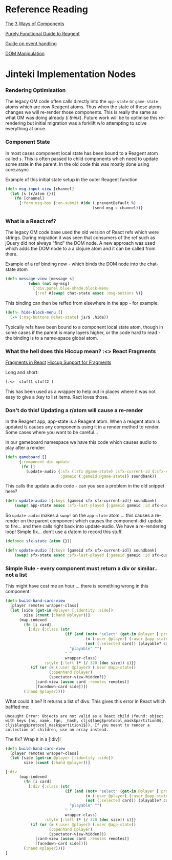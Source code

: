 # Reference Reading
[The 3 Ways of Components](https://github.com/reagent-project/reagent/blob/master/docs/CreatingReagentComponents.md)

[Purely Functional Guide to Reagent](https://purelyfunctional.tv/guide/reagent/)

[Guide on event handling](https://purelyfunctional.tv/guide/reagent/#events)

[DOM Manipulation](https://presumably.de/reagent-mysteries-part-3-manipulating-the-dom.html)

# Jinteki Implementation Nodes

### Rendering Optimisation
The legacy OM code often calls directly into the `app-state` or `game-state` atoms which are now Reagent atoms.  Thus when the state of these atoms changes we will re-render those components.  This is really the same as what OM was doing already (*i think*).  Future work will be to optimise this re-rendering but initial migration was a forklift w/o attempting to solve everything at once.

### Component State
In most cases component local state has been bound to a Reagent atom called `s`.  This is often passed to child components which need to update some state in the parent.  In the old code this was mostly done using core.async

Example of this initial state setup in the outer Reagent function
```clojure
(defn msg-input-view [channel]
  (let [s (r/atom {})]
    (fn [channel]
      [:form.msg-box {:on-submit #(do (.preventDefault %)
                                      (send-msg s channel))}
```

### What is a React ref?
The legacy OM code base used the old version of React refs which were strings.  During migration it was seen that consumers of the ref such as jQuery did not always "find" the DOM node.  A new approach was used which adds the DOM node to a a clojure atom and it can be called from there.  

Example of a ref binding now - which binds the DOM node into the chat-state atom
```clojure
(defn message-view [message s]
          (when (not my-msg)
            [:div.panel.blue-shade.block-menu
             {:ref #(swap! chat-state assoc :msg-buttons %)}

```
This binding can then be reffed from elsewhere in the app - for example:
```clojure
(defn- hide-block-menu []
  (-> (:msg-buttons @chat-state) js/$ .hide))
```

Typically refs have been bound to a component local state atom, though in some cases if the parent is many layers higher, or the code hard to read - the binding is to a name-space global atom.

### What the hell does this Hiccup mean? :<>    React Fragments
[Fragments in React](https://reactjs.org/blog/2017/11/28/react-v16.2.0-fragment-support.html)
[Hiccup Support for Fragments](https://github.com/reagent-project/reagent/commit/87b61475e20fb31735ffc03e77eaf78f692879d9)

Long and short: 
``` clojure 
[:<>  stuff1 stuff2 ]
```

This has been used as a wrapper to help out in places where it was not easy to give a :key to list items.  Ract loves those. 

### Don't do this! Updating a r/atom will cause a re-render
In the Reagent app, app-state is a Reagent atom.  When a reagent atom is updated is causes any components using it in a render method to render.  Some cases where you want to be careful...

In our gameboard namespace we have this code which causes audio to play after a render:
```clojure
(defn gameboard []
      {:component-did-update
       (fn []
         (update-audio {:sfx (:sfx @game-state) :sfx-current-id (:sfx-current-id @game-state)
                        :gameid (:gameid @game-state)} soundbank))
```

This calls the update audio code - can you see a problem in the old snippet here?
```clojure
(defn update-audio [{:keys [gameid sfx sfx-current-id]} soundbank]
    (swap! app-state assoc :sfx-last-played {:gameid gameid :id sfx-current-id}))))
```

So `update-audio` makes a `swap!` on the `app-state` atom ... this causes a re-render on the parent component which causes the component-did-update to fire... and then calls right back into update-audio.  We have a re-rendering loop!  Simple fix... don't use a r/atom to record this stuff.
```clojure
(defonce sfx-state (atom {}))

(defn update-audio [{:keys [gameid sfx sfx-current-id]} soundbank]
    (swap! sfx-state assoc :sfx-last-played {:gameid gameid :id sfx-current-id}))))
```

### Simple Rule - every component must return a div or similar.. not a list
This might have cost me an hour ... there is something wrong in this component:
```clojure
(defn build-hand-card-view
  [player remotes wrapper-class]
  (let [side (get-in @player [:identity :side])
        size (count (:hand @player))]
      (map-indexed
        (fn [i card]
          [:div {:class (str
                          (if (and (not= "select" (get-in @player [:prompt 0 :prompt-type]))
                                   (= (:user @player) (:user @app-state))
                                   (not (:selected card)) (playable? card))
                            "playable" "")
                          " "
                          wrapper-class)
                 :style {:left (* (/ 320 (dec size)) i)}}
           (if (or (= (:user @player) (:user @app-state))
                   (:openhand @player)
                   (spectator-view-hidden?))
             [card-view (assoc card :remotes remotes)]
             [facedown-card side])])
        (:hand @player))))
```

What could it be?  It returns a list of divs.  This gives this error in React which baffled me:
```
Uncaught Error: Objects are not valid as a React child (found: object with keys {ns, name, fqn, _hash, cljs$lang$protocol_mask$partition0$, cljs$lang$protocol_mask$partition1$}). If you meant to render a collection of children, use an array instead.
```

The fix?  Wrap it in a [:div]!
```clojure
(defn build-hand-card-view
  [player remotes wrapper-class]
  (let [side (get-in @player [:identity :side])
        size (count (:hand @player))]

[:div
      (map-indexed
        (fn [i card]
          [:div {:class (str
                          (if (and (not= "select" (get-in @player [:prompt 0 :prompt-type]))
                                   (= (:user @player) (:user @app-state))
                                   (not (:selected card)) (playable? card))
                            "playable" "")
                          " "
                          wrapper-class)
                 :style {:left (* (/ 320 (dec size)) i)}}
           (if (or (= (:user @player) (:user @app-state))
                   (:openhand @player)
                   (spectator-view-hidden?))
             [card-view (assoc card :remotes remotes)]
             [facedown-card side])])
        (:hand @player))))
]
```
